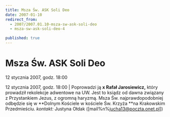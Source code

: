 ```yaml
---
title: Msza Św. ASK Soli Deo
date: 2007-01-10
redirect_from: 
  - 2007/2007.01.10-msza-sw-ask-soli-deo
  - msza-sw-ask-soli-deo-4

published: true
---
```




# Msza Św. ASK Soli Deo

<time>12 stycznia 2007, godz. 18:00</time>

12 stycznia 2007, godz. 18:00 | 
Poprowadzi ją&nbsp;**x Rafał Jarosiewicz,** który prowadził rekolekcje adwentowe na&nbsp;UW. Jest to ksiądz od dawna związany z Przystankiem Jezus, z ogromną haryzmą.
Msza Św. najprawdopodobniej odbędzie się w **Dolnym Kościele w kościele Św. Krzyża **na Krakowskim Przedmieściu. 
*kontakt:* Justyna Ołdak ([mail%n%jucha13@poczta.onet.pl])


<!--{{json:{"created_date":"2007-01-10 00:57:07","publish_down":"0000-00-00 00:00:00","id":"443"}}}-->